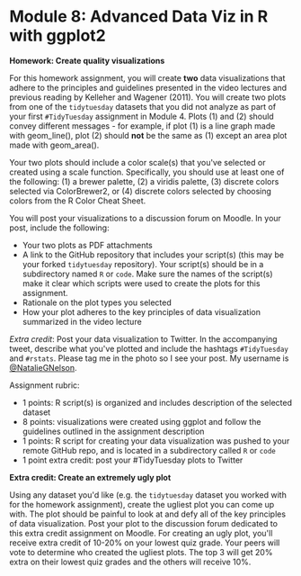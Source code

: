 # Module 8: Advanced Data Viz in R with ggplot2

**Homework: Create quality visualizations**

For this homework assignment, you will create **two** data visualizations that adhere to the principles and guidelines presented in the video lectures and previous reading by Kelleher and Wagener (2011). You will create two plots from one of the `tidytuesday` datasets that you did not analyze as part of your first `#TidyTuesday` assignment in Module 4. Plots (1) and (2) should convey different messages - for example, if plot (1) is a line graph made with geom_line(), plot (2) should **not** be the same as (1) except an area plot made with geom_area().

Your two plots should include a color scale(s) that you've selected or created using a scale function. Specifically, you should use at least one of the following: (1) a brewer palette, (2) a viridis palette, (3) discrete colors selected via ColorBrewer2, or (4) discrete colors selected by choosing colors from the R Color Cheat Sheet.

You will post your visualizations to a discussion forum on Moodle. In your post, include the following:
- Your two plots as PDF attachments
- A link to the GitHub repository that includes your script(s) (this may be your forked `tidytuesday` repository). Your script(s) should be in a subdirectory named `R` or `code`. Make sure the names of the script(s) make it clear which scripts were used to create the plots for this assignment.
- Rationale on the plot types you selected
- How your plot adheres to the key principles of data visualization summarized in the video lecture

*Extra credit*: Post your data visualization to Twitter. In the accompanying tweet, describe what you've plotted and include the hashtags `#TidyTuesday` and `#rstats`. Please tag me in the photo so I see your post. My username is [@NatalieGNelson](https://twitter.com/NatalieGNelson).

Assignment rubric:
- 1 points: R script(s) is organized and includes description of the selected dataset
- 8 points: visualizations were created using ggplot and follow the guidelines outlined in the assignment description
- 1 points: R script for creating your data visualization was pushed to your remote GitHub repo, and is located in a subdirectory called `R` or `code`
- 1 point extra credit: post your #TidyTuesday plots to Twitter

**Extra credit: Create an extremely ugly plot**

Using any dataset you'd like (e.g. the `tidytuesday` dataset you worked with for the homework assignment), create the ugliest plot you can come up with. The plot should be painful to look at and defy all of the key principles of data visualization. Post your plot to the discussion forum dedicated to this extra credit assignment on Moodle. For creating an ugly plot, you'll receive extra credit of 10-20% on your lowest quiz grade. Your peers will vote to determine who created the ugliest plots. The top 3 will get 20% extra on their lowest quiz grades and the others will receive 10%.
